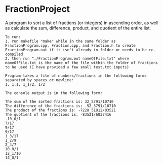 # FractionProject

 A program to sort a list of fractions (or integers) in ascending order, as well as calculate the sum, difference, product, and quotient of the entire list.

    To run: 
    1. run makefile "make" while in the same folder as FractionProgram.cpp, Fraction.cpp, and Fraction.h to create FractionProgram.out if it isn't already in folder or needs to be re-compiled
    2. then run "./FractionProgram.out nameOfFile.txt" where nameOfFile.txt is the name of the file within the folder of fractions to be used (I have provided a few small test.txt inputs)

    Program takes a file of numbers/fractions in the following forms separated by spaces or newline:
    1, 1.1, 1_1/2, 1/2

    The console output is in the following form:
    
    The sum of the sorted fractions is: 32_5791/10710
    The difference of the fractions is: -52_5791/10710
    The product of the fractions is: -7228_51812/83521
    The quotient of the fractions is: -83521/6037416
    -10_0/1
    7/17
    9/17
    9/17
    1_3/17
    1_2/9
    2_4/7
    10_0/1
    12_1/10
    14_0/1

